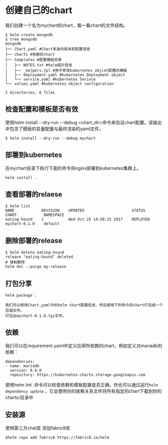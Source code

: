 # 创建自己的chart


我们创建一个名为mychart的chart，看一看chart的文件结构。

```
$ helm create mongodb
$ tree mongodb
mongodb
├── Chart.yaml #Chart本身的版本和配置信息
├── charts #依赖的chart
├── templates #配置模板目录
│   ├── NOTES.txt #helm提示信息
│   ├── _helpers.tpl #用于修改kubernetes objcet配置的模板
│   ├── deployment.yaml #kubernetes Deployment object
│   └── service.yaml #kubernetes Serivce
└── values.yaml #kubernetes object configuration

2 directories, 6 files
```

## 检查配置和模板是否有效
使用helm install --dry-run --debug <chart_dir>命令来验证chart配置。该输出中包含了模板的变量配置与最终渲染的yaml文件。

```
$ helm install --dry-run --debug mychart
```

## 部署到kubernetes
在mychart目录下执行下面的命令将nginx部署到kubernetes集群上。

```
helm install .
```


## 查看部署的relaese
```
$ helm list
NAME            REVISION    UPDATED                     STATUS      CHART            NAMESPACE
eating-hound    1           Wed Oct 25 14:58:15 2017    DEPLOYED    mychart-0.1.0    default
```

## 删除部署的release

```
$ helm delete eating-hound
release "eating-hound" deleted
# 强制删除
helm del --purge my-release
```
## 打包分享

```
helm package .

我们可以修改Chart.yaml中的helm chart配置信息，然后使用下列命令将chart打包成一个压缩文件。
打包出mychart-0.1.0.tgz文件。
```
## 依赖
我们可以在requirement.yaml中定义应用所依赖的chart，例如定义对mariadb的依赖：
```
dependencies:
- name: mariadb
  version: 0.6.0
  repository: https://kubernetes-charts.storage.googleapis.com

```
使用helm lint .命令可以检查依赖和模板配置是否正确。你也可以通过运行`helm dependency update` ，它会使用你的依赖关系文件将所有指定的chart下载到你的charts/目录中

## 安装源

使用第三方chat库 添加fabric8库

```
$helm repo add fabric8 https://fabric8.io/helm
```
